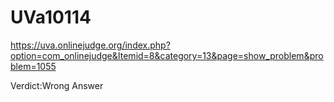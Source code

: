 # UVa10114
https://uva.onlinejudge.org/index.php?option=com_onlinejudge&Itemid=8&category=13&page=show_problem&problem=1055

Verdict:Wrong Answer
